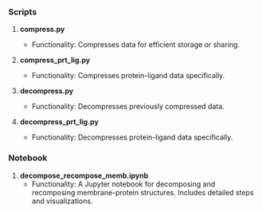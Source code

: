 ### Scripts

1. **compress.py**  
   - Functionality: Compresses data for efficient storage or sharing.

2. **compress_prt_lig.py**  
   - Functionality: Compresses protein-ligand data specifically.

3. **decompress.py**  
   - Functionality: Decompresses previously compressed data.

4. **decompress_prt_lig.py**  
   - Functionality: Decompresses protein-ligand data specifically.

### Notebook

1. **decompose_recompose_memb.ipynb**  
   - Functionality: A Jupyter notebook for decomposing and recomposing membrane-protein structures. Includes detailed steps and visualizations.
